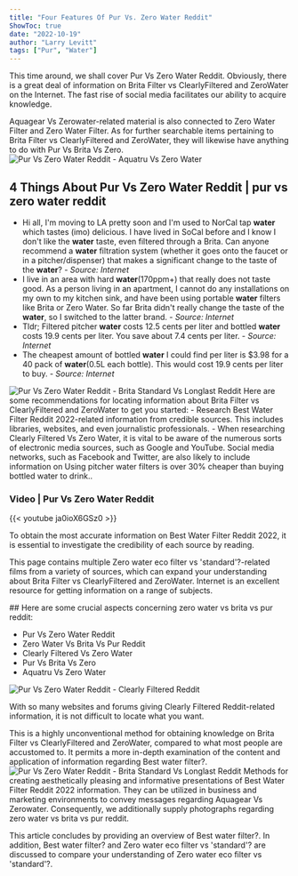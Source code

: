```yaml
---
title: "Four Features Of Pur Vs. Zero Water Reddit"
ShowToc: true 
date: "2022-10-19"
author: "Larry Levitt" 
tags: ["Pur", "Water"]
---
```


	
This time around, we shall cover Pur Vs Zero Water Reddit. Obviously, there is a great deal of information on Brita Filter vs ClearlyFiltered and ZeroWater on the Internet. The fast rise of social media facilitates our ability to acquire knowledge.

Aquagear Vs Zerowater-related material is also connected to Zero Water Filter and Zero Water Filter. As for further searchable items pertaining to Brita Filter vs ClearlyFiltered and ZeroWater, they will likewise have anything to do with Pur Vs Brita Vs Zero.
<img loading="lazy" src="https://theme.hstatic.net/200000118207/1000695039/14/share_fb_home.jpg?v=58" onerror="this.onerror=null;this.src='https://blogger.googleusercontent.com/img/a/AVvXsEhe7F7TRXHtjiKvHb5vS7DmnxvpHiDyoYyYvm1nHB3Qp2_w3BnM6A2eq4v7FYxCC9bfZt3a9vIMtAYEKUiaDQbHMg-ViyGmRIj39MLp0bGFfgfYw1Dc9q_H-T0wiTm3l0Uq42dETrN9eC8aGJ9_IORZsxST1AcLR7np1koOfcc7tnHa4S8Mwz_xD9d0=s16000';" alt="Pur Vs Zero Water Reddit - Aquatru Vs Zero Water" >

## 4 Things About Pur Vs Zero Water Reddit | pur vs zero water reddit
-   Hi all, I'm moving to LA pretty soon and I'm used to NorCal tap **water** which tastes (imo) delicious. I have lived in SoCal before and I know I don't like the **water** taste, even filtered through a Brita. Can anyone recommend a **water** filtration system (whether it goes onto the faucet or in a pitcher/dispenser) that makes a significant change to the taste of the **water**? - <cite>Source: Internet</cite>
-   I live in an area with hard **water**(170ppm+) that really does not taste good. As a person living in an apartment, I cannot do any installations on my own to my kitchen sink, and have been using portable **water** filters like Brita or Zero Water. So far Brita didn't really change the taste of the **water**, so I switched to the latter brand. - <cite>Source: Internet</cite>
-   Tldr; Filtered pitcher **water** costs 12.5 cents per liter and bottled **water** costs 19.9 cents per liter. You save about 7.4 cents per liter. - <cite>Source: Internet</cite>
-   The cheapest amount of bottled **water** I could find per liter is $3.98 for a 40 pack of **water**(0.5L each bottle). This would cost 19.9 cents per liter to buy. - <cite>Source: Internet</cite>


<img loading="lazy" src="http://www.solarquotes.com.au/blog/wp-content/uploads/2014/08/pv-panels.jpg" onerror="this.onerror=null;this.src='https://blogger.googleusercontent.com/img/a/AVvXsEhe7F7TRXHtjiKvHb5vS7DmnxvpHiDyoYyYvm1nHB3Qp2_w3BnM6A2eq4v7FYxCC9bfZt3a9vIMtAYEKUiaDQbHMg-ViyGmRIj39MLp0bGFfgfYw1Dc9q_H-T0wiTm3l0Uq42dETrN9eC8aGJ9_IORZsxST1AcLR7np1koOfcc7tnHa4S8Mwz_xD9d0=s16000';" alt="Pur Vs Zero Water Reddit - Brita Standard Vs Longlast Reddit" >
Here are some recommendations for locating information about Brita Filter vs ClearlyFiltered and ZeroWater to get you started:
- Research Best Water Filter Reddit 2022-related information from credible sources. This includes libraries, websites, and even journalistic professionals.
- When researching Clearly Filtered Vs Zero Water, it is vital to be aware of the numerous sorts of electronic media sources, such as Google and YouTube. Social media networks, such as Facebook and Twitter, are also likely to include information on Using pitcher water filters is over 30% cheaper than buying bottled water to drink..

### Video | Pur Vs Zero Water Reddit
{{< youtube ja0ioX6GSz0 >}} 

To obtain the most accurate information on Best Water Filter Reddit 2022, it is essential to investigate the credibility of each source by reading.

This page contains multiple Zero water eco filter vs 'standard'?-related films from a variety of sources, which can expand your understanding about Brita Filter vs ClearlyFiltered and ZeroWater. Internet is an excellent resource for getting information on a range of subjects.
<script async="async" data-cfasync="false" src="//normallydemandedalter.com/fe63df3c5408708b15d8dc3d9b206b31/invoke.js"></script>
<div id="container-fe63df3c5408708b15d8dc3d9b206b31"></div>
## Here are some crucial aspects concerning zero water vs brita vs pur reddit:

- Pur Vs Zero Water Reddit
- Zero Water Vs Brita Vs Pur Reddit
- Clearly Filtered Vs Zero Water
- Pur Vs Brita Vs Zero
- Aquatru Vs Zero Water

 <img loading="lazy" src="https://filmdaily.co/wp-content/uploads/2020/10/indoor-plants-lede-1300x975.jpeg" onerror="this.onerror=null;this.src='https://blogger.googleusercontent.com/img/a/AVvXsEhe7F7TRXHtjiKvHb5vS7DmnxvpHiDyoYyYvm1nHB3Qp2_w3BnM6A2eq4v7FYxCC9bfZt3a9vIMtAYEKUiaDQbHMg-ViyGmRIj39MLp0bGFfgfYw1Dc9q_H-T0wiTm3l0Uq42dETrN9eC8aGJ9_IORZsxST1AcLR7np1koOfcc7tnHa4S8Mwz_xD9d0=s16000';" alt="Pur Vs Zero Water Reddit - Clearly Filtered Reddit" >

With so many websites and forums giving Clearly Filtered Reddit-related information, it is not difficult to locate what you want.

This is a highly unconventional method for obtaining knowledge on Brita Filter vs ClearlyFiltered and ZeroWater, compared to what most people are accustomed to. It permits a more in-depth examination of the content and application of information regarding Best water filter?.
<img loading="lazy" src="https://i.pinimg.com/736x/d3/2f/bb/d32fbbb50cf70e955a5f2718c6686fda.jpg" onerror="this.onerror=null;this.src='https://blogger.googleusercontent.com/img/a/AVvXsEhe7F7TRXHtjiKvHb5vS7DmnxvpHiDyoYyYvm1nHB3Qp2_w3BnM6A2eq4v7FYxCC9bfZt3a9vIMtAYEKUiaDQbHMg-ViyGmRIj39MLp0bGFfgfYw1Dc9q_H-T0wiTm3l0Uq42dETrN9eC8aGJ9_IORZsxST1AcLR7np1koOfcc7tnHa4S8Mwz_xD9d0=s16000';" alt="Pur Vs Zero Water Reddit - Brita Standard Vs Longlast Reddit" >
Methods for creating aesthetically pleasing and informative presentations of Best Water Filter Reddit 2022 information. They can be utilized in business and marketing environments to convey messages regarding Aquagear Vs Zerowater. Consequently, we additionally supply photographs regarding zero water vs brita vs pur reddit.

This article concludes by providing an overview of Best water filter?. In addition, Best water filter? and Zero water eco filter vs 'standard'? are discussed to compare your understanding of Zero water eco filter vs 'standard'?.
	
	

